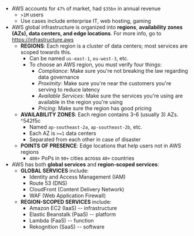 
* AWS accounts for `47%` of market, had `$35bn` in annual revenue
	* `>1M` users
	* Use cases include enterprise IT, web hosting, gaming
* AWS global infrastructure is organized into **regions**, **availability zones (AZs), data centers, and edge locations**. For more info, go to https://infrastructure.aws
	* **REGIONS**: Each region is a cluster of data centers; most services are scoped towards this. 
		* Can be named `us-east-1`, `eu-west-3`, etc. 
		* To choose an AWS region, you must verify four things: 
			* *Compliance*: Make sure you're not breaking the law regarding data governance
			* *Proximity*: Make sure you're near the customers you're serving to reduce latency 
			* *Available Services*: Make sure the services you're using are available in the region you're using 
			* *Pricing*: Make sure the region has good pricing
	* **AVAILABILITY ZONES**: Each region contains 3-6 (usually 3) AZs.  ^542f5c
		* Named `ap-southeast-2a`, `ap-southeast-2b`, etc. 
		* Each AZ is `>=1` data centers
		* Separated from each other in case of disaster
	* **POINTS OF PRESENCE**: Edge locations that help users not in AWS regions
		* `400+` PoPs in `90+` cities across `40+` countries 
* AWS has both **global services** and **region-scoped services**: 
	* **GLOBAL SERVICES** include: 
		* Identity and Access Management (IAM) 
		* Route 53 (DNS) 
		* CloudFront (Content Delivery Network) 
		* WAF (Web Application Firewall)
	* **REGION-SCOPED SERVICES** include: 
		* Amazon EC2 (IaaS) -- infrastructure
		* Elastic Beanstalk (PaaS)  -- platform
		* Lambda (FaaS) -- function
		* Rekognition (SaaS) -- software